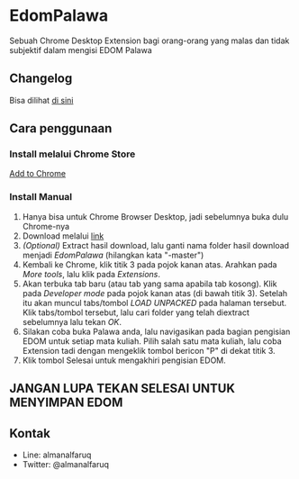 # EdomPalawa

Sebuah Chrome Desktop Extension bagi orang-orang yang malas dan tidak subjektif dalam mengisi EDOM Palawa

## Changelog
Bisa dilihat [di sini](https://github.com/almanalfaruq/EdomPalawa/blob/master/CHANGELOG.md)

## Cara penggunaan
### Install melalui Chrome Store
[Add to Chrome](https://chrome.google.com/webstore/detail/edompalawa/lgjcepmbljaofgfeklcmlihlfipnnide)

### Install Manual
1. Hanya bisa untuk Chrome Browser Desktop, jadi sebelumnya buka dulu Chrome-nya
2. Download melalui [link](https://github.com/almanalfaruq/EdomPalawa/archive/master.zip)
3. *(Optional)* Extract hasil download, lalu ganti nama folder hasil download menjadi *EdomPalawa* (hilangkan kata "-master")
4. Kembali ke Chrome, klik titik 3 pada pojok kanan atas. Arahkan pada *More tools*, lalu klik pada *Extensions*.
5. Akan terbuka tab baru (atau tab yang sama apabila tab kosong). Klik pada *Developer mode* pada pojok kanan atas (di bawah titik 3). Setelah itu akan muncul tabs/tombol *LOAD UNPACKED* pada halaman tersebut. Klik tabs/tombol tersebut, lalu cari folder yang telah diextract sebelumnya lalu tekan *OK*.
6. Silakan coba buka Palawa anda, lalu navigasikan pada bagian pengisian EDOM untuk setiap mata kuliah. Pilih salah satu mata kuliah, lalu coba Extension tadi dengan mengeklik tombol bericon "P" di dekat titik 3.
7. Klik tombol Selesai untuk mengakhiri pengisian EDOM.

## JANGAN LUPA TEKAN SELESAI UNTUK MENYIMPAN EDOM

## Kontak
* Line: almanalfaruq
* Twitter: @almanalfaruq